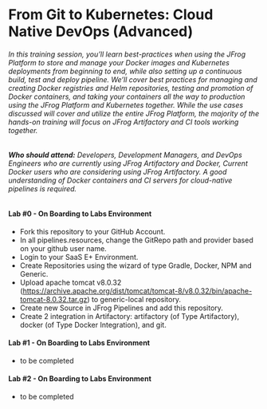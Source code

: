 # From Git to Kubernetes: Cloud Native DevOps (Advanced)

###### In this training session, you’ll learn best-practices when using the JFrog Platform to store and manage your Docker images and Kubernetes deployments from beginning to end, while also setting up a continuous build, test and deploy pipeline. We’ll cover best practices for managing and creating Docker registries and Helm repositories, testing and promotion of Docker containers, and taking your containers all the way to production using the JFrog Platform and Kubernetes together. While the use cases discussed will cover and utilize the entire JFrog Platform, the majority of the hands-on training will focus on JFrog Artifactory and CI tools working together.
###### <b>Who should attend:</b> Developers, Development Managers, and DevOps Engineers who are currently using JFrog Artifactory and Docker, Current Docker users who are considering using JFrog Artifactory. A good understanding of Docker containers and CI servers for cloud-native pipelines is required. 

#### Lab #0 - On Boarding to Labs Environment

- Fork this repository to your GitHub Account.
- In all pipelines.resources, change the GitRepo path and provider based on your github user name. 
- Login to your SaaS E+ Environment.
- Create Repositories using the wizard of type Gradle, Docker, NPM and Generic.
- Upload apache tomcat v8.0.32 (https://archive.apache.org/dist/tomcat/tomcat-8/v8.0.32/bin/apache-tomcat-8.0.32.tar.gz) to generic-local repository.
- Create new Source in JFrog Pipelines and add this repository.
- Create 2 integration in Artifactory: artifactory (of Type Artifactory), docker (of Type Docker Integration), and git.

#### Lab #1 - On Boarding to Labs Environment

- to be completed


#### Lab #2 - On Boarding to Labs Environment

- to be completed
